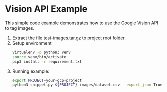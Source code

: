 # Vision API Example

This simple code example demonstrates how to use the Google Vision API to tag images.
1.  Extract the file test-images.tar.gz to project root folder.
2.  Setup environment
    ```bash
    virtualenv -p python3 venv
    source venv/bin/activate
    pip3 install -r requirement.txt
    ```
2.  Running example:
    ```bash
    export PROJECT=your-gcp-project
    python3 snippet.py ${PROJECT} images/dataset.csv --export_json True
    ```